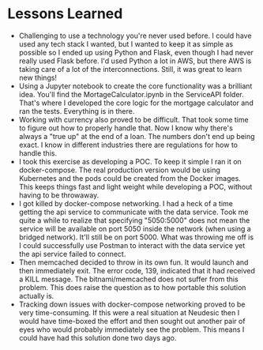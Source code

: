 # Lessons Learned

- Challenging to use a technology you're never used before. I could have used any tech stack I wanted, but I wanted to keep it as simple as possible so I ended up using Python and Flask, even though I had never really used Flask before. I'd used Python a lot in AWS, but there AWS is taking care of a lot of the interconnections. Still, it was great to learn new things! 
- Using a Jupyter notebook to create the core functionality was a brilliant idea. You'll find the MortageCalculator.ipynb in the ServiceAPI folder. That's where I developed the core logic for the mortgage calculator and ran the tests. Everything is in there.
- Working with currency also proved to be difficult. That took some time to figure out how to properly handle that. Now I know why there's always a "true up" at the end of a loan. The numbers don't end up being exact. I know in different industries there are regulations for how to handle this.
- I took this exercise as developing a POC. To keep it simple I ran it on docker-compose. The real production version would be using Kubernetes and the pods could be created from the Docker images. This keeps things fast and light weight while developing a POC, without having to be throwaway.
- I got killed by docker-compose networking. I had a heck of a time getting the api service to communicate with the data service. Took me quite a while to realize that specifying "5050:5000" does not mean the service will be available on port 5050 inside the network (when using a bridged network). It'll still be on port 5000. What was throwing me off is I could successfully use Postman to interact with the data service yet the api service failed to connect.
- Then memcached decided to throw in its own fun. It would launch and then immediately exit. The error code, 139, indicated that it had received a KILL message. The bitnami/memcached does not suffer from this problem. This does raise the question as to how portable this solution actually is. 
- Tracking down issues with docker-compose networking proved to be very time-consuming. If this were a real situation at Neudesic then I would have time-boxed the effort and then sought out another pair of eyes who would probably immediately see the problem. This means I could have had this solution done two days ago.

